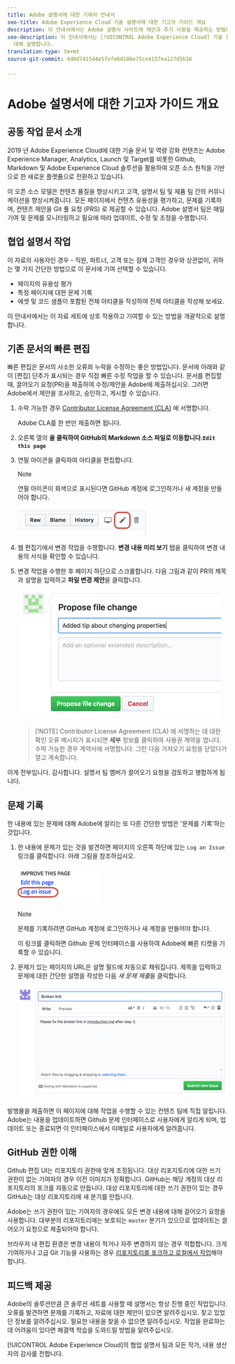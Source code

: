 ```yaml
---
title: Adobe 설명서에 대한 기여자 안내서
seo-title: Adobe Experience Cloud 기술 설명서에 대한 기고자 가이드 개요
description: 이 안내서에서는 Adobe 설명서 사이트에 제안과 추가 사항을 제공하는 방법에 대해 설명합니다.
seo-description: 이 안내서에서는 [!UICONTROL Adobe Experience Cloud] 기술 설명서에 기여할 수 있는 방법에
  대해 설명합니다.
translation-type: tm+mt
source-git-commit: 4d8d741544e5fefe6d186e75ce4157ea127d5b16

---
```



# Adobe 설명서에 대한 기고자 가이드 개요

## 공동 작업 문서 소개

2019 년 Adobe Experience Cloud에 대한 기술 문서 및 역량 강화 컨텐츠는 Adobe Experience Manager, Analytics, Launch 및 Target를 비롯한 Github, Markdown 및 Adobe Experience Cloud 솔루션을 활용하여 오픈 소스 원칙을 기반으로 한 새로운 플랫폼으로 전환하고 있습니다.

이 오픈 소스 모델은 컨텐츠 품질을 향상시키고 고객, 설명서 팀 및 제품 팀 간의 커뮤니케이션을 향상시켜줍니다. 모든 페이지에서 컨텐츠 유용성을 평가하고, 문제를 기록하며, 컨텐츠 제안을 Git 풀 요청 (PRS) 로 제공할 수 있습니다. Adobe 설명서 팀은 매일 기여 및 문제를 모니터링하고 필요에 따라 업데이트, 수정 및 조정을 수행합니다.

## 협업 설명서 작업

이 자료의 사용자인 경우 - 직원, 파트너, 고객 또는 잠재 고객인 경우와 상관없이, 귀하는 몇 가지 간단한 방법으로 이 문서에 기여 선택할 수 있습니다.

* 페이지의 유용성 평가
* 특정 페이지에 대한 문제 기록
* 에셋 및 코드 샘플이 포함된 전체 아티클을 작성하여 전체 아티클을 작성해 보세요.

이 안내서에서는 이 자료 세트에 상호 작용하고 기여할 수 있는 방법을 개괄적으로 설명합니다.

<!--
> [!IMPORTANT]
> All repositories that publish to docs.adobe.com have adopted the [Adobe Open Source Code of Conduct](../code-of-conduct.md) or the [.NET Foundation Code of Conduct](https://dotnetfoundation.org/code-of-conduct). For more information, see the [Contributing](../contributing.md) article.
>
> Minor corrections or clarifications to documentation and code examples in public repositories are covered by the [Adobe Documentation Terms of Use](https://www.adobe.com/legal/terms.html). New or significant changes generate a comment in the pull request, asking you to submit an online Contribution License Agreement (CLA) if you are not an employee of Adobe. We need you to complete the online form before we can review or accept your pull request.
--->

## 기존 문서의 빠른 편집

빠른 편집은 문서의 사소한 오류와 누락을 수정하는 좋은 방법입니다. 문서에 아래와 같이 [편집] 단추가 표시되는 경우 직접 빠른 수정 작업을 할 수 있습니다. 문서를 편집할 때, 끌어오기 요청(PR)을 제출하여 수정/제안을 Adobe에 제출하십시오. 그러면 Adobe에서 제안을 조사하고, 승인하고, 게시할 수 있습니다.

1. 수락 가능한 경우 [Contributor License Agreement (CLA)](http://opensource.adobe.com/cla.html) 에 서명합니다.

   Adobe CLA를 한 번만 제출하면 됩니다.
1. 오른쪽 열의 **을 클릭하여 GitHub의 Markdown 소스 파일로 이동합니다.`Edit this page`**
1. 연필 아이콘을 클릭하여 아티클을 편집합니다.

   > [!NOTE]
   > 연필 아이콘이 회색으로 표시된다면 GitHub 계정에 로그인하거나 새 계정을 만들어야 합니다.

   ![연필 아이콘 위치](assets/edit-icon.png)

1. 웹 편집기에서 변경 작업을 수행합니다. **변경 내용 미리 보기** 탭을 클릭하여 변경 내용의 서식을 확인할 수 있습니다.
1. 변경 작업을 수행한 후 페이지 하단으로 스크롤합니다. 다음 그림과 같이 PR의 제목과 설명을 입력하고 **파일 변경 제안**을 클릭합니다.

   ![변경 제안](assets/submit-pull-request.png)

   >[!NOTE] Contributor License Agreement (CLA) 에 서명하는 데 대한 확인 오류 메시지가 표시되면 **세부** 정보를 클릭하여 사용권 계약을 엽니다. 수락 가능한 경우 계약서에 서명합니다. 그런 다음 가져오기 요청을 닫았다가 열고 계속합니다.

이게 전부입니다. 감사합니다. 설명서 팀 멤버가 끌어오기 요청을 검토하고 병합하게 됩니다.

## 문제 기록

한 내용에 있는 문제에 대해 Adobe에 알리는 또 다른 간단한 방법은 '문제를 기록'하는 것입니다.

1. 한 내용에 문제가 있는 것을 발견하면 페이지의 오른쪽 하단에 있는 `Log an Issue` 링크를 클릭합니다. 아래 그림을 참조하십시오.

   ![](assets/git_log_issue.png)

   > [!NOTE]
   > 문제를 기록하려면 GitHub 계정에 로그인하거나 새 계정을 만들어야 합니다.

   이 링크를 클릭하면 Github 문제 인터페이스를 사용하여 Adobe에 빠른 티켓을 기록할 수 있습니다.

1. 문제가 있는 페이지의 URL은 설명 필드에 자동으로 채워집니다. 제목을 입력하고 문제에 대한 간단한 설명을 작성한 다음 *새 문제 제출*을 클릭합니다.

   ![](assets/git_issue_example.png)

발행물을 제출하면 이 페이지에 대해 작업을 수행할 수 있는 컨텐츠 팀에 직접 알립니다. Adobe는 내용을 업데이트하면 Github 문제 인터페이스로 사용자에게 알리게 되며, 업데이트 또는 종료되면 이 인터페이스에서 이메일로 사용자에게 알려줍니다.

## GitHub 권한 이해

Github 편집 UI는 리포지토리 권한에 맞게 조정됩니다. 대상 리포지토리에 대한 쓰기 권한이 없는 기여자의 경우 이전 이미지가 정확합니다. GitHub는 해당 계정의 대상 리포지토리의 포크를 자동으로 만듭니다. 대상 리포지토리에 대한 쓰기 권한이 있는 경우 GitHub는 대상 리포지토리에 새 분기를 만듭니다.

Adobe는 쓰기 권한이 있는 기여자의 경우에도 모든 변경 내용에 대해 끌어오기 요청을 사용합니다. 대부분의 리포지토리에는 보호되는 `master` 분기가 있으므로 업데이트는 끌어오기 요청으로 제출되어야 합니다.

브라우저 내 편집 환경은 변경 내용이 적거나 자주 변경하지 않는 경우 적합합니다. 크게 기여하거나 고급 Git 기능을 사용하는 경우 [리포지토리를 포크하고 로컬에서 작업](setup/full-workflow.md)해야 합니다.

## 피드백 제공

Adobe의 솔루션만큼 큰 솔루션 세트를 사용할 때 설명서는 항상 진행 중인 작업입니다. 오류를 발견하면 문제를 기록하고, 자료에 대한 제안이 있으면 알려주십시오. 찾고 있었던 정보를 알려주십시오. 필요한 내용을 찾을 수 없으면 알려주십시오. 작업을 완료하는 데 어려움이 있다면 해결책 학습을 도와드릴 방법을 알려주십시오.

[!UICONTROL Adobe Experience Cloud]의 협업 설명서 팀과 모든 작가, 내용 생산자의 감사를 전합니다.

